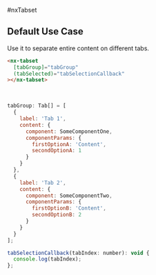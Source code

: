 #nxTabset

## Default Use Case
Use it to separate entire content on different tabs.

```html
<nx-tabset
  [tabGroup]="tabGroup"
  (tabSelected)="tabSelectionCallback"
></nx-tabset>
```
<br/>

```javascript
tabGroup: Tab[] = [
  {
    label: 'Tab 1',
    content: {
      component: SomeComponentOne,
      componentParams: {
        firstOptionA: 'Content',
        secondOptionA: 1
      }
    }
  },
  {
    label: 'Tab 2',
    content: {
      component: SomeComponentTwo,
      componentParams: {
        firstOptionB: 'Content',
        secondOptionB: 2
      }
    }
  }
];

tabSelectionCallback(tabIndex: number): void {
  console.log(tabIndex);
};
```
